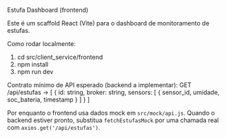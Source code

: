 Estufa Dashboard (frontend)

Este é um scaffold React (Vite) para o dashboard de monitoramento de estufas.

Como rodar localmente:

1. cd src/client_service/frontend
2. npm install
3. npm run dev

Contrato mínimo de API esperado (backend a implementar):
GET /api/estufas -> [
  {
    id: string,
    broker: string,
    sensors: [
      { sensor_id, umidade, soc_bateria, timestamp }
    ]
  }
]

Por enquanto o frontend usa dados mock em `src/mock/api.js`. Quando o backend estiver pronto, substitua `fetchEstufasMock` por uma chamada real com `axios.get('/api/estufas')`.
